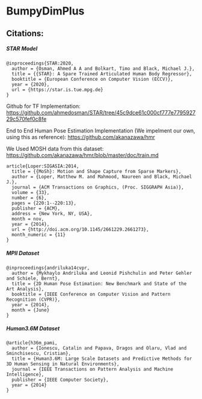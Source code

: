 # BumpyDimPlus

## Citations:  

##### STAR Model

```
@inproceedings{STAR:2020,  
  author = {Osman, Ahmed A A and Bolkart, Timo and Black, Michael J.},  
  title = {{STAR}: A Spare Trained Articulated Human Body Regressor},  
  booktitle = {European Conference on Computer Vision (ECCV)},  
  year = {2020},  
  url = {https://star.is.tue.mpg.de} 
}      
```

Github for TF Implementation: https://github.com/ahmedosman/STAR/tree/45c9dce61c000cf777e779592729c570fef0c8fe

End to End Human Pose Estimation Implementation (We impelment our own, using this as reference): https://github.com/akanazawa/hmr

We Used MOSH data from this dataset: https://github.com/akanazawa/hmr/blob/master/doc/train.md

```
article{Loper:SIGASIA:2014,    
  title = {{MoSh}: Motion and Shape Capture from Sparse Markers},    
  author = {Loper, Matthew M. and Mahmood, Naureen and Black, Michael J.},    
  journal = {ACM Transactions on Graphics, (Proc. SIGGRAPH Asia)},    
  volume = {33},    
  number = {6},    
  pages = {220:1--220:13},  
  publisher = {ACM},  
  address = {New York, NY, USA},  
  month = nov,  
  year = {2014},  
  url = {http://doi.acm.org/10.1145/2661229.2661273},  
  month_numeric = {11} 
}
```

##### MPII Dataset  
```
@inproceedings{andriluka14cvpr,  
  author = {Mykhaylo Andriluka and Leonid Pishchulin and Peter Gehler and Schiele, Bernt},
  title = {2D Human Pose Estimation: New Benchmark and State of the Art Analysis},
  booktitle = {IEEE Conference on Computer Vision and Pattern Recognition (CVPR)},  
  year = {2014},  
  month = {June}  
} 
```
##### Human3.6M Dataset
```
@article{h36m_pami,  
  author = {Ionescu, Catalin and Papava, Dragos and Olaru, Vlad and Sminchisescu, Cristian},  
  title = {Human3.6M: Large Scale Datasets and Predictive Methods for 3D Human Sensing in Natural Environments},  
  journal = {IEEE Transactions on Pattern Analysis and Machine Intelligence},  
  publisher = {IEEE Computer Society},  
  year = {2014}    
}
```

